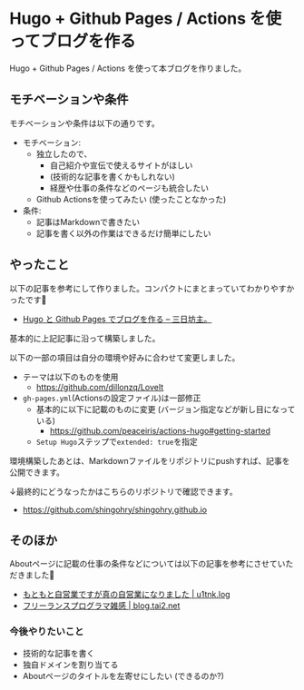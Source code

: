 # Hugo + Github Pages / Actions を使ってブログを作る


Hugo + Github Pages / Actions を使って本ブログを作りました。

## モチベーションや条件
モチベーションや条件は以下の通りです。

- モチベーション:
    - 独立したので、
        - 自己紹介や宣伝で使えるサイトがほしい
        - (技術的な記事を書くかもしれない) 
        - 経歴や仕事の条件などのページも統合したい
    - Github Actionsを使ってみたい (使ったことなかった)
- 条件:
    - 記事はMarkdownで書きたい
    - 記事を書く以外の作業はできるだけ簡単にしたい

## やったこと
以下の記事を参考にして作りました。コンパクトにまとまっていてわかりやすかったです🙏

- [Hugo と Github Pages でブログを作る – 三日坊主。](https://sat8bit.github.io/posts/hugo-with-github-pages/)

基本的に上記記事に沿って構築しました。

以下の一部の項目は自分の環境や好みに合わせて変更しました。

- テーマは以下のものを使用
    - https://github.com/dillonzq/LoveIt
- `gh-pages.yml`(Actionsの設定ファイル)は一部修正
    - 基本的に以下に記載のものに変更 (バージョン指定などが新し目になっている)
        - https://github.com/peaceiris/actions-hugo#getting-started
    - `Setup Hugo`ステップで`extended: true`を指定

環境構築したあとは、Markdownファイルをリポジトリにpushすれば、記事を公開できます。

↓最終的にどうなったかはこちらのリポジトリで確認できます。

- https://github.com/shingohry/shingohry.github.io

## そのほか
Aboutページに記載の仕事の条件などについては以下の記事を参考にさせていただきました🙏

- [もともと自営業ですが真の自営業になりました | u1tnk.log](https://u1tnk.github.io/blog/2015/10/04/free/)
- [フリーランスプログラマ雑感 | blog.tai2.net](https://blog.tai2.net/freelance-programmer.html?utm_source=pocket_saves)

### 今後やりたいこと 
- 技術的な記事を書く
- 独自ドメインを割り当てる
- Aboutページのタイトルを左寄せにしたい (できるのか?)

